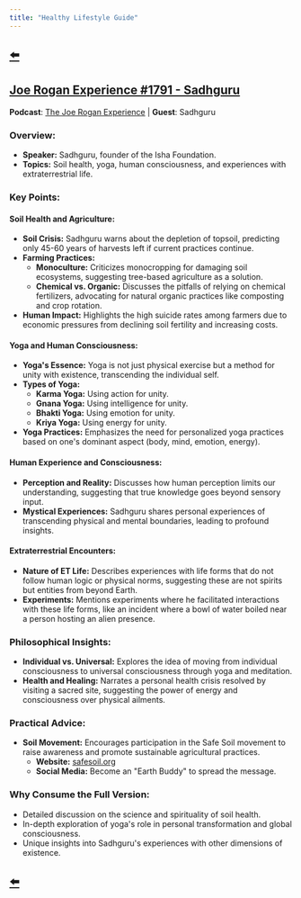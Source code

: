 ```yaml
---
title: "Healthy Lifestyle Guide"
---
```


## [⬅️](/)

## [Joe Rogan Experience #1791 - Sadhguru](https://www.youtube.com/watch?v=_cPD7l1LEDA)

**Podcast**: [The Joe Rogan Experience](https://open.spotify.com/show/4rOoJ6Egrf8K2IrywzwOMk) | **Guest**: Sadhguru

### **Overview:**
- **Speaker:** Sadhguru, founder of the Isha Foundation.
- **Topics:** Soil health, yoga, human consciousness, and experiences with extraterrestrial life.

### **Key Points:**

#### **Soil Health and Agriculture:**
- **Soil Crisis:** Sadhguru warns about the depletion of topsoil, predicting only 45-60 years of harvests left if current practices continue.
- **Farming Practices:**
  - **Monoculture:** Criticizes monocropping for damaging soil ecosystems, suggesting tree-based agriculture as a solution.
  - **Chemical vs. Organic:** Discusses the pitfalls of relying on chemical fertilizers, advocating for natural organic practices like composting and crop rotation.
- **Human Impact:** Highlights the high suicide rates among farmers due to economic pressures from declining soil fertility and increasing costs.

#### **Yoga and Human Consciousness:**
- **Yoga's Essence:** Yoga is not just physical exercise but a method for unity with existence, transcending the individual self.
- **Types of Yoga:**
  - **Karma Yoga:** Using action for unity.
  - **Gnana Yoga:** Using intelligence for unity.
  - **Bhakti Yoga:** Using emotion for unity.
  - **Kriya Yoga:** Using energy for unity.
- **Yoga Practices:** Emphasizes the need for personalized yoga practices based on one's dominant aspect (body, mind, emotion, energy).

#### **Human Experience and Consciousness:**
- **Perception and Reality:** Discusses how human perception limits our understanding, suggesting that true knowledge goes beyond sensory input.
- **Mystical Experiences:** Sadhguru shares personal experiences of transcending physical and mental boundaries, leading to profound insights.

#### **Extraterrestrial Encounters:**
- **Nature of ET Life:** Describes experiences with life forms that do not follow human logic or physical norms, suggesting these are not spirits but entities from beyond Earth.
- **Experiments:** Mentions experiments where he facilitated interactions with these life forms, like an incident where a bowl of water boiled near a person hosting an alien presence.

### **Philosophical Insights:**
- **Individual vs. Universal:** Explores the idea of moving from individual consciousness to universal consciousness through yoga and meditation.
- **Health and Healing:** Narrates a personal health crisis resolved by visiting a sacred site, suggesting the power of energy and consciousness over physical ailments.

### **Practical Advice:**
- **Soil Movement:** Encourages participation in the Safe Soil movement to raise awareness and promote sustainable agricultural practices.
  - **Website:** [safesoil.org](https://safesoil.org)
  - **Social Media:** Become an "Earth Buddy" to spread the message.

### **Why Consume the Full Version:**
- Detailed discussion on the science and spirituality of soil health.
- In-depth exploration of yoga's role in personal transformation and global consciousness.
- Unique insights into Sadhguru's experiences with other dimensions of existence.

## [⬅️](/)